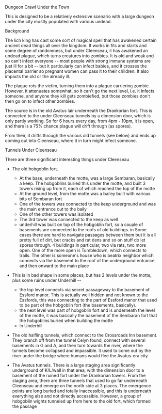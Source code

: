 Dungeon Crawl Under the Town

This is designed to be a relatively extensive scenario with a large dungeon under the city mostly populated with various undead.

Background

The lich king has cast some sort of magical spell that has awakened certain ancient dead things all over the kingdom. It works in fits and starts and some degree of randomness, but under Cleenseau, it has awakened an undead plague, which turns creatures into zombies. It is old and weak and so can't infect everyone -- most people with strong immune systems are just ill for a bit -- but it particularly can infect babies, and it crosses the placental barrier so pregnant women can pass it to their children. It also impacts the old or the already ill.

The plague rots the victim, turning them into a plague carriering zombie. However, it attenuates somewhat, so it can't go the next level, i.e. it infects someone, and anyone they kill gets zombiefied, but those zombies don't then go on to infect other zombies.

The source is in the old Avatus lair underneath the Drankorian fort. This is connected to the under Cleenseau tunnels by a dimension door, which is only partly working. So for 6 hours every day, from 4pm - 10pm, it is open, and there is a 75% chance plague will drift through (as spores).

From their, it drifts through the various old tunnels (see below) and ends up coming out into Cleenseau, where it in turn might infect someone.


Tunnels Under Cleenseau

There are three significant interesting things under Cleenseau

* The old hobgoblin fort.
	* At the base, underneath the motte, was a large Sembaran, basically a keep. The hobgoblins buried this under the motte, and built 3 towers rising up from it, each of which reached the top of the motte
	* At the ground level, from the motte was a bailey built with various bits of Sembaran fort
	* One of the towers was connected to the keep underground and was the main entrance out to the baily
	* One of the other towers was isolated
	* The 3rd tower was connected to the keep as well
	* underhill was built on top of the hobgoblin fort, so a couple of basements are connected to the roofs of old buildings. in Some cases there are hard to navigate passages between them but it is all pretty full of dirt, but cracks and rat dens and so on stuff do let spores through. 4 buildings in particular, two via rats, two more open. One of the more open is Tumbledown, which connects to trails. The other is someone's house who is beatrix neighbor which connects via the basement to the roof of the underground entrance and then onward to the main place


* This is in bad shape in some places, but has 2 levels under the motte, plus some ruins under Underhill -- 
	* the top level connects via secret passageway to the basement of Essford manor. This is actually well hidden and not known to the Essfords, this was connecting to the part of Essford manor that used to be part of the hobgoblin fort (the basements, basically). 
	* the next level was part of hobgoblin fort and is underneath the level of the motte, it was basically the basement of the Sembaran fort that the hobgoblins buried when building the motte
	* In Underhill 
* The old halfling tunnels, which connect to the Crossroads Inn basement. They branch off from the tunnel Celyn found, connect with several basements in G and A, and then turn towards the river, where the tunnels become collapsed and impassible. It used to come out by the river under the bridge where humans would flee the Avatus-era city
* The Avatus tunnels. There is a large staging area significantly underground of K/L/wall in that area, with the dimension door to a basement of the ruined fort under the Drankorian towers. From the staging area, there are three tunnels that used to go far underneath Cleenseau and emerge on the north side at 3 places. The emergence points are long buried and totally inaccessible, and this is underneath everything else and not directly accessible. However, a group of hobgoblin wights tunneled up from here to the old fort, which formed the passage
